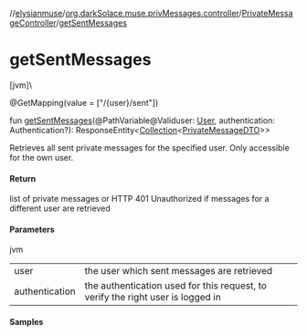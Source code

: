 //[elysianmuse](../../../index.md)/[org.darkSolace.muse.privMessages.controller](../index.md)/[PrivateMessageController](index.md)/[getSentMessages](get-sent-messages.md)

# getSentMessages

[jvm]\

@GetMapping(value = [&quot;/{user}/sent&quot;])

fun [getSentMessages](get-sent-messages.md)(@PathVariable@Validuser: [User](../../org.darkSolace.muse.user.model/-user/index.md), authentication: Authentication?): ResponseEntity&lt;[Collection](https://kotlinlang.org/api/latest/jvm/stdlib/kotlin.collections/-collection/index.html)&lt;[PrivateMessageDTO](../../org.darkSolace.muse.privMessages.model.dto/-private-message-d-t-o/index.md)&gt;&gt;

Retrieves all sent private messages for the specified user. Only accessible for the own user.

#### Return

list of private messages or HTTP 401 Unauthorized if messages for a different user are retrieved

#### Parameters

jvm

| | |
|---|---|
| user | the user which sent messages are retrieved |
| authentication | the authentication used for this request, to verify the right user is logged in |

#### Samples
